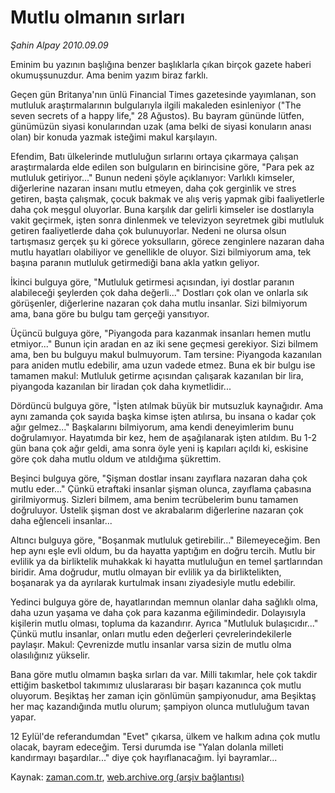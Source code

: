 # Mutlu olmanın sırları

*Şahin Alpay 2010.09.09*

<td class="columnist-detail">
<p>Eminim bu yazının başlığına benzer başlıklarla çıkan birçok gazete haberi okumuşsunuzdur. Ama benim yazım biraz farklı.</p>
<p>
<div id="haberMetinDiv">
<p>Geçen gün Britanya'nın ünlü Financial Times gazetesinde yayımlanan, son mutluluk araştırmalarının bulgularıyla ilgili makaleden esinleniyor ("The seven secrets of a happy life," 28 Ağustos). Bu bayram gününde lütfen, günümüzün siyasi konularından uzak (ama belki de siyasi konuların anası olan) bir konuda yazmak isteğimi makul karşılayın. 
<p>Efendim, Batı ülkelerinde mutluluğun sırlarını ortaya çıkarmaya çalışan araştırmalarda elde edilen son bulguların en birincisine göre, "Para pek az mutluluk getiriyor..." Bunun nedeni şöyle açıklanıyor: Varlıklı kimseler, diğerlerine nazaran insanı mutlu etmeyen, daha çok gerginlik ve stres getiren, başta çalışmak, çocuk bakmak ve alış veriş yapmak gibi faaliyetlerle daha çok meşgul oluyorlar. Buna karşılık dar gelirli kimseler ise dostlarıyla vakit geçirmek, işten sonra dinlenmek ve televizyon seyretmek gibi mutluluk getiren faaliyetlerde daha çok bulunuyorlar. Nedeni ne olursa olsun tartışmasız gerçek şu ki görece yoksulların, görece zenginlere nazaran daha mutlu hayatları olabiliyor ve genellikle de oluyor. Sizi bilmiyorum ama, tek başına paranın mutluluk getirmediği bana akla yatkın geliyor. 
<p>İkinci bulguya göre, "Mutluluk getirmesi açısından, iyi dostlar paranın alabileceği şeylerden çok daha değerli..." Dostları çok olan ve onlarla sık görüşenler, diğerlerine nazaran çok daha mutlu insanlar. Sizi bilmiyorum ama, bana göre bu bulgu tam gerçeği yansıtıyor. 
<p>Üçüncü bulguya göre, "Piyangoda para kazanmak insanları hemen mutlu etmiyor..." Bunun için aradan en az iki sene geçmesi gerekiyor. Sizi bilmem ama, ben bu bulguyu makul bulmuyorum. Tam tersine: Piyangoda kazanılan para aniden mutlu edebilir, ama uzun vadede etmez. Buna ek bir bulgu ise tamamen makul: Mutluluk getirme açısından çalışarak kazanılan bir lira, piyangoda kazanılan bir liradan çok daha kıymetlidir... 
<p>Dördüncü bulguya göre, "İşten atılmak büyük bir mutsuzluk kaynağıdır. Ama aynı zamanda çok sayıda başka kimse işten atılırsa, bu insana o kadar çok ağır gelmez..." Başkalarını bilmiyorum, ama kendi deneyimlerim bunu doğrulamıyor. Hayatımda bir kez, hem de aşağılanarak işten atıldım. Bu 1-2 gün bana çok ağır geldi, ama sonra öyle yeni iş kapıları açıldı ki, eskisine göre çok daha mutlu oldum ve atıldığıma şükrettim. 
<p>Beşinci bulguya göre, "Şişman dostlar insanı zayıflara nazaran daha çok mutlu eder..." Çünkü etraftaki insanlar şişman olunca, zayıflama çabasına girilmiyormuş. Sizleri bilmem, ama benim tecrübelerim bunu tamamen doğruluyor. Üstelik şişman dost ve akrabalarım diğerlerine nazaran çok daha eğlenceli insanlar... 
<p>Altıncı bulguya göre, "Boşanmak mutluluk getirebilir..." Bilemeyeceğim. Ben hep aynı eşle evli oldum, bu da hayatta yaptığım en doğru tercih. Mutlu bir evlilik ya da birliktelik muhakkak ki hayatta mutluluğun en temel şartlarından biridir. Ama doğrudur, mutlu olmayan bir evlilik ya da birliktelikten, boşanarak ya da ayrılarak kurtulmak insanı ziyadesiyle mutlu edebilir. 
<p>Yedinci bulguya göre de, hayatlarından memnun olanlar daha sağlıklı olma, daha uzun yaşama ve daha çok para kazanma eğilimindedir. Dolayısıyla kişilerin mutlu olması, topluma da kazandırır. Ayrıca "Mutluluk bulaşıcıdır..." Çünkü mutlu insanlar, onları mutlu eden değerleri çevrelerindekilerle paylaşır. Makul: Çevrenizde mutlu insanlar varsa sizin de mutlu olma olasılığınız yükselir. 
<p>Bana göre mutlu olmamın başka sırları da var. Milli takımlar, hele çok takdir ettiğim basketbol takımımız uluslararası bir başarı kazanınca çok mutlu oluyorum. Beşiktaş her zaman için gönlümün şampiyonudur, ama Beşiktaş her maç kazandığında mutlu olurum; şampiyon olunca mutluluğum tavan yapar. 
<p>12 Eylül'de referandumdan "Evet" çıkarsa, ülkem ve halkım adına çok mutlu olacak, bayram edeceğim. Tersi durumda ise "Yalan dolanla milleti kandırmayı başardılar..." diye çok hayıflanacağım. İyi bayramlar... </p></p></p></p></p></p></p></p></p></p></div>
</p>
<a href="http://web.archive.org/web/20110105051159/mailto:s.alpay@zaman.com.tr">
</a></td>

Kaynak: [zaman.com.tr](http://zaman.com.tr/yazar.do?yazino=1025585), [web.archive.org (arşiv bağlantısı)](http://web.archive.org/web/20110105051159/http://www.zaman.com.tr/yazar.do?yazino=1025585)
